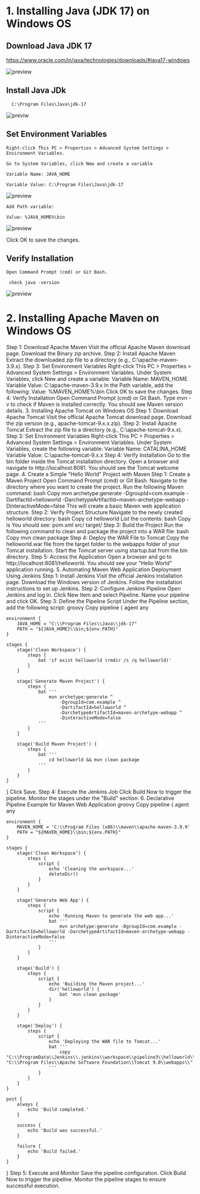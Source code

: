  # 1. Installing Java (JDK 17) on Windows OS



 ## Download Java JDK 17

https://www.oracle.com/in/java/technologies/downloads/#java17-windows

![preview](../images/oracle-downld-ss01.png)

 ## Install Java JDk

      C:\Program Files\Java\jdk-17

 ![previw](../images/jdk-ss02.png)    

## Set Environment Variables

    Right-click This PC > Properties > Advanced System Settings > Environment Variables.

    Go to System Variables, click New and create a variable 

    Variable Name: JAVA_HOME

    Variable Value: C:\Program Files\Java\jdk-17

  ![preview](../images/java-home-ss03.png)  

    Add Path variable:

    Value: %JAVA_HOME%\bin

  ![preview](../images/java-path-ss04.png)  

   Click OK to save the changes.

 ## Verify Installation

    Open Command Prompt (cmd) or Git Bash.

     check java -version 

  ![preview](../images/java-version-ss07.png)   

# 2. Installing Apache Maven on Windows OS

Step 1: Download Apache Maven
Visit the official Apache Maven download page.
Download the Binary zip archive.
Step 2: Install Apache Maven
Extract the downloaded zip file to a directory (e.g., C:\apache-maven-3.9.x).
Step 3: Set Environment Variables
Right-click This PC > Properties > Advanced System Settings > Environment Variables.
Under System Variables, click New and create a variable:
Variable Name: MAVEN_HOME
Variable Value: C:\apache-maven-3.9.x
In the Path variable, add the following:
Value: %MAVEN_HOME%\bin
Click OK to save the changes.
Step 4: Verify Installation
Open Command Prompt (cmd) or Git Bash.
Type mvn -v to check if Maven is installed correctly.
You should see Maven version details.
3. Installing Apache Tomcat on Windows OS
Step 1: Download Apache Tomcat
Visit the official Apache Tomcat download page.
Download the zip version (e.g., apache-tomcat-9.x.x.zip).
Step 2: Install Apache Tomcat
Extract the zip file to a directory (e.g., C:\apache-tomcat-9.x.x).
Step 3: Set Environment Variables
Right-click This PC > Properties > Advanced System Settings > Environment Variables.
Under System Variables, create the following variable:
Variable Name: CATALINA_HOME
Variable Value: C:\apache-tomcat-9.x.x
Step 4: Verify Installation
Go to the bin folder inside the Tomcat installation directory.
Open a browser and navigate to http://localhost:8081.
You should see the Tomcat welcome page.
4. Create a Simple "Hello World" Project with Maven
Step 1: Create a Maven Project
Open Command Prompt (cmd) or Git Bash.
Navigate to the directory where you want to create the project.
Run the following Maven command:
bash
Copy
mvn archetype:generate -DgroupId=com.example -DartifactId=helloworld -DarchetypeArtifactId=maven-archetype-webapp -DinteractiveMode=false
This will create a basic Maven web application structure.
Step 2: Verify Project Structure
Navigate to the newly created helloworld directory:
bash
Copy
cd helloworld
List the contents:
bash
Copy
ls
You should see:
pom.xml
src/
target/
Step 3: Build the Project
Run the following command to clean and package the project into a WAR file:
bash
Copy
mvn clean package
Step 4: Deploy the WAR File to Tomcat
Copy the helloworld.war file from the target folder to the webapps folder of your Tomcat installation.
Start the Tomcat server using startup.bat from the bin directory.
Step 5: Access the Application
Open a browser and go to http://localhost:8081/helloworld.
You should see your "Hello World" application running.
5. Automating Maven Web Application Deployment Using Jenkins
Step 1: Install Jenkins
Visit the official Jenkins installation page.
Download the Windows version of Jenkins.
Follow the installation instructions to set up Jenkins.
Step 2: Configure Jenkins Pipeline
Open Jenkins and log in.
Click New Item and select Pipeline.
Name your pipeline and click OK.
Step 3: Define the Pipeline Script
Under the Pipeline section, add the following script:
groovy
Copy
pipeline {
    agent any

    environment {
        JAVA_HOME = "C:\\Program Files\\Java\\jdk-17"
        PATH = "${JAVA_HOME}\\bin;${env.PATH}"
    }

    stages {
        stage('Clean Workspace') {
            steps {
                bat 'if exist helloworld (rmdir /s /q helloworld)'
            }
        }

        stage('Generate Maven Project') {
            steps {
                bat '''
                    mvn archetype:generate ^
                        -DgroupId=com.example ^
                        -DartifactId=helloworld ^
                        -DarchetypeArtifactId=maven-archetype-webapp ^
                        -DinteractiveMode=false
                '''
            }
        }

        stage('Build Maven Project') {
            steps {
                bat '''
                    cd helloworld && mvn clean package
                '''
            }
        }
    }
}
Click Save.
Step 4: Execute the Jenkins Job
Click Build Now to trigger the pipeline.
Monitor the stages under the "Build" section.
6. Declarative Pipeline Example for Maven Web Application
groovy
Copy
pipeline {
    agent any

    environment {
        MAVEN_HOME = 'C:\\Program Files (x86)\\maven\\apache-maven-3.9.9'
        PATH = "${MAVEN_HOME}\\bin;${env.PATH}"
    }

    stages {
        stage('Clean Workspace') {
            steps {
                script {
                    echo 'Cleaning the workspace...'
                    deleteDir()
                }
            }
        }

        stage('Generate Web App') {
            steps {
                script {
                    echo 'Running Maven to generate the web app...'
                    bat '''
                        mvn archetype:generate -DgroupId=com.example -DartifactId=helloworld -DarchetypeArtifactId=maven-archetype-webapp -DinteractiveMode=false
                    '''
                }
            }
        }

        stage('Build') {
            steps {
                script {
                    echo 'Building the Maven project...'
                    dir('helloworld') {
                        bat 'mvn clean package'
                    }
                }
            }
        }

        stage('Deploy') {
            steps {
                script {
                    echo 'Deploying the WAR file to Tomcat...'
                    bat '''
                        copy "C:\\ProgramData\\Jenkins\\.jenkins\\workspace\\pipeline3\\helloworld\\target\\helloworld.war" "C:\\Program Files\\Apache Software Foundation\\Tomcat 9.0\\webapps\\"
                    '''
                }
            }
        }
    }

    post {
        always {
            echo 'Build completed.'
        }

        success {
            echo 'Build was successful.'
        }

        failure {
            echo 'Build failed.'
        }
    }
}
Step 5: Execute and Monitor
Save the pipeline configuration.
Click Build Now to trigger the pipeline.
Monitor the pipeline stages to ensure successful execution.
